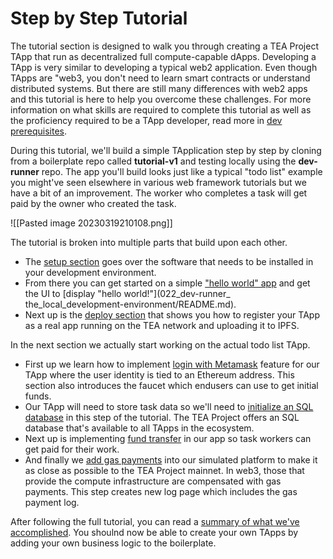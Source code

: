 # Step by Step Tutorial
The tutorial section is designed to walk you through creating a TEA Project TApp that run as decentralized full compute-capable dApps. Developing a TApp is very similar to developing a typical web2 application. Even though TApps are "web3, you don't need to learn smart contracts or understand distributed systems. But there are still many differences with web2 apps and this tutorial is here to help you overcome these challenges. For more information on what skills are required to complete this tutorial as well as the proficiency required to be a TApp developer, read more in [dev prerequisites](../010_core_docs/010_Developer_requirements.md).

During this tutorial, we'll build a simple TApplication step by step by cloning from a boilerplate repo called **tutorial-v1** and testing locally using the **dev-runner** repo. The app you'll build looks just like a typical "todo list" example you might've seen elsewhere in various web framework tutorials but we have a bit of an improvement. The worker who completes a task will get paid by the owner who created the task. 

![[Pasted image 20230319210108.png]]

The tutorial is broken into multiple parts that build upon each other.

- The [setup section](010_install-dev-env/README.md) goes over the software that needs to be installed in your development environment. 
-  From there you can get started on a simple ["hello world" app](021_local_build_and_unit_test/README.md) and get the UI to [display "hello world!"](022_dev-runner_ the_local_development-environment/README.md).
- Next up is the [deploy section](030_deploy_helloworld_testnet/README.md) that shows you how to register your TApp as a real app running on the TEA network and uploading it to IPFS.

In the next section we actually start working on the actual todo list TApp.

- First up we learn how to implement [login with Metamask](040_add_login_feature/README.md) feature for our TApp where the user identity is tied to an Ethereum address. This section also introduces the faucet which endusers can use to get initial funds.
- Our TApp will need to store task data so we'll need to [initialize an SQL database](050_sql_crdt/README.md) in this step of the tutorial. The TEA Project offers an SQL database that's available to all TApps in the ecosystem.
- Next up is implementing [fund transfer](060_reward_fund_transfer/README.md) in our app so task workers can get paid for their work.
- And finally we [add gas payments](070_gas_fee_payment/README.md) into our simulated platform to make it as close as possible to the TEA Project mainnet. In web3, those that provide the compute infrastructure are compensated with gas payments. This step creates new log page which includes the gas payment log. 

After following the full tutorial, you can read a [summary of what we've accomplished](080_summary/README.md). You shoulnd now be able to create your own TApps by adding your own business logic to the boilerplate. 